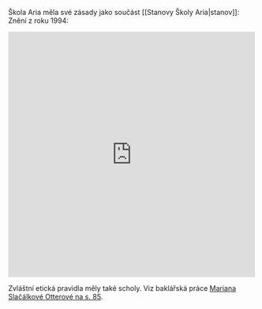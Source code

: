Škola Aria měla své zásady jako součást [[Stanovy Školy Aria|stanov]]:
Znění z roku 1994:
<iframe src="https://www.facebook.com/plugins/post.php?href=https%3A%2F%2Fwww.facebook.com%2Fphoto.php%3Ffbid%3D10225818309658939%26set%3Dp.10225818309658939%26type%3D3&show_text=true&width=500" width="500" height="497" style="border:none;overflow:hidden" scrolling="no" frameborder="0" allowfullscreen="true" allow="autoplay; clipboard-write; encrypted-media; picture-in-picture; web-share"></iframe>

Zvláštní etická pravidla měly také scholy. Viz baklářská práce [Mariana Slačálkové Otterové na s. 85](https://dspace.cuni.cz/bitstream/handle/20.500.11956/92274/130277552.pdf?sequence=4&isAllowed=y).